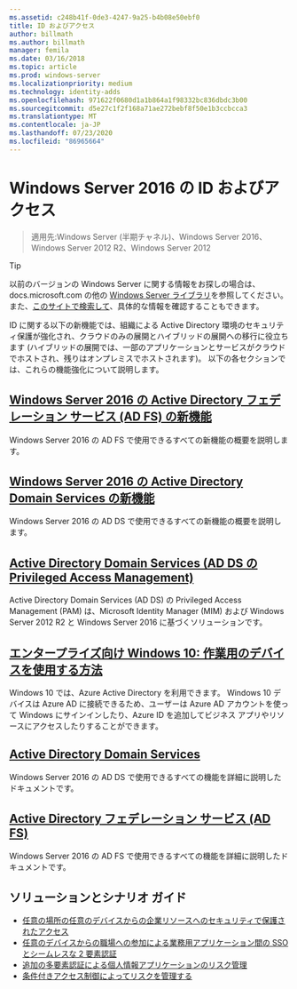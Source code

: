 ```yaml
---
ms.assetid: c248b41f-0de3-4247-9a25-b4b08e50ebf0
title: ID およびアクセス
author: billmath
ms.author: billmath
manager: femila
ms.date: 03/16/2018
ms.topic: article
ms.prod: windows-server
ms.localizationpriority: medium
ms.technology: identity-adds
ms.openlocfilehash: 971622f0680d1a1b864a1f98332bc836dbdc3b00
ms.sourcegitcommit: d5e27c1f2f168a71ae272bebf8f50e1b3ccbcca3
ms.translationtype: MT
ms.contentlocale: ja-JP
ms.lasthandoff: 07/23/2020
ms.locfileid: "86965664"
---
```

# <a name="identity-and-access-in-windows-server-2016"></a>Windows Server 2016 の ID およびアクセス

>適用先:Windows Server (半期チャネル)、Windows Server 2016、Windows Server 2012 R2、Windows Server 2012

>[!TIP]
> 以前のバージョンの Windows Server に関する情報をお探しの場合は、 docs.microsoft.com の他の [Windows Server ライブラリ](/previous-versions/windows/)を参照してください。 また、[このサイトで検索して](/search/index?dataSource=previousVersions&search=Windows+Server)、具体的な情報を確認することもできます。

 ID に関する以下の新機能では、組織による Active Directory 環境のセキュリティ保護が強化され、クラウドのみの展開とハイブリッドの展開への移行に役立ちます (ハイブリッドの展開では、一部のアプリケーションとサービスがクラウドでホストされ、残りはオンプレミスでホストされます)。 以下の各セクションでは、これらの機能強化について説明します。


## <a name="whats-new-in-active-directory-federation-services-for-windows-server-2016"></a>[Windows Server 2016 の Active Directory フェデレーション サービス (AD FS) の新機能](ad-fs/overview/whats-new-active-directory-federation-services-windows-server.md)
Windows Server 2016 の AD FS で使用できるすべての新機能の概要を説明します。  

## <a name="whats-new-in-active-directory-domain-services-for-windows-server-2016"></a>[Windows Server 2016 の Active Directory Domain Services の新機能](whats-new-active-directory-domain-services.md)
Windows Server 2016 の AD DS で使用できるすべての新機能の概要を説明します。  

## <a name="privileged-access-management-for-active-directory-domain-services-40ad-ds41"></a>[Active Directory Domain Services &#40;AD DS の Privileged Access Management&#41;](/microsoft-identity-manager/pam/privileged-identity-management-for-active-directory-domain-services)
Active Directory Domain Services (AD DS) の Privileged Access Management (PAM) は、Microsoft Identity Manager (MIM) および Windows Server 2012 R2 と Windows Server 2016 に基づくソリューションです。

## <a name="windows-10-for-the-enterprise-ways-to-use-devices-for-work"></a>[エンタープライズ向け Windows 10: 作業用のデバイスを使用する方法](/azure/active-directory/devices/overview)
Windows 10 では、Azure Active Directory を利用できます。 Windows 10 デバイスは Azure AD に接続できるため、ユーザーは Azure AD アカウントを使って Windows にサインインしたり、Azure ID を追加してビジネス アプリやリソースにアクセスしたりすることができます。

## <a name="active-directory-domain-services"></a>[Active Directory Domain Services](../identity/ad-ds/Active-Directory-Domain-Services.md)
Windows Server 2016 の AD DS で使用できるすべての機能を詳細に説明したドキュメントです。

## <a name="active-directory-federation-services"></a>[Active Directory フェデレーション サービス (AD FS)](Active-Directory-Federation-Services.md)
Windows Server 2016 の AD FS で使用できるすべての機能を詳細に説明したドキュメントです。  

## <a name="solutions-and-scenario-guides"></a>ソリューションとシナリオ ガイド  
* [任意の場所の任意のデバイスからの企業リソースへのセキュリティで保護されたアクセス](/previous-versions/windows/it-pro/solutions-guidance/dn550982(v=ws.11))  
*  [任意のデバイスからの職場への参加による業務用アプリケーション間の SSO とシームレスな 2 要素認証](./ad-fs/operations/join-to-workplace-from-any-device-for-sso-and-seamless-second-factor-authentication-across-company-applications.md)  
* [追加の多要素認証による個人情報アプリケーションのリスク管理](./ad-fs/operations/manage-risk-with-additional-multi-factor-authentication-for-sensitive-applications.md)  
* [条件付きアクセス制御によってリスクを管理する](./ad-fs/operations/manage-risk-with-conditional-access-control.md)
